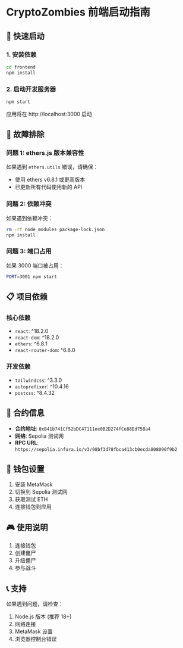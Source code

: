 # CryptoZombies 前端启动指南

## 🚀 快速启动

### 1. 安装依赖

```bash
cd frontend
npm install
```

### 2. 启动开发服务器

```bash
npm start
```

应用将在 http://localhost:3000 启动

## 🔧 故障排除

### 问题 1: ethers.js 版本兼容性

如果遇到 `ethers.utils` 错误，请确保：

- 使用 ethers v6.8.1 或更高版本
- 已更新所有代码使用新的 API

### 问题 2: 依赖冲突

如果遇到依赖冲突：

```bash
rm -rf node_modules package-lock.json
npm install
```

### 问题 3: 端口占用

如果 3000 端口被占用：

```bash
PORT=3001 npm start
```

## 📋 项目依赖

### 核心依赖

- `react`: ^18.2.0
- `react-dom`: ^18.2.0
- `ethers`: ^6.8.1
- `react-router-dom`: ^6.8.0

### 开发依赖

- `tailwindcss`: ^3.3.0
- `autoprefixer`: ^10.4.16
- `postcss`: ^8.4.32

## 🔗 合约信息

- **合约地址**: `0xB41b741Cf52bDC47111ee0B2D274fCe88Ed758a4`
- **网络**: Sepolia 测试网
- **RPC URL**: `https://sepolia.infura.io/v3/98bf3d78fbca413cb0ecda808090f9b2`

## 👛 钱包设置

1. 安装 MetaMask
2. 切换到 Sepolia 测试网
3. 获取测试 ETH
4. 连接钱包到应用

## 🎮 使用说明

1. 连接钱包
2. 创建僵尸
3. 升级僵尸
4. 参与战斗

## 📞 支持

如果遇到问题，请检查：

1. Node.js 版本 (推荐 18+)
2. 网络连接
3. MetaMask 设置
4. 浏览器控制台错误
